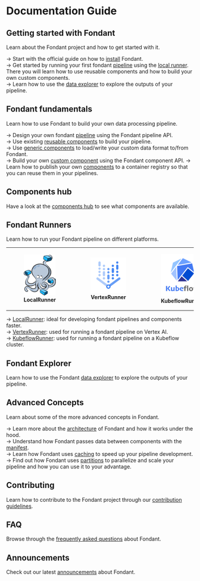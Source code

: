 # Documentation Guide

## Getting started with Fondant

Learn about the Fondant project and how to get started with it.

→ Start with the official guide on how to [install](installation.md) Fondant.  
→ Get started by running your first fondant [pipeline](guides/first_pipeline.md) using the [local
runner](runners/local.md). There you will learn how to use reusable components and how to build your own custom components.  
→ Learn how to use the [data explorer](data_explorer.md) to explore the outputs of your pipeline.

## Fondant fundamentals

Learn how to use Fondant to build your own data processing pipeline.

-> Design your own fondant [pipeline](pipeline.md) using the Fondant pipeline API.  
-> Use existing [reusable components](components/hub.md) to build your pipeline.  
-> Use [generic components](components/generic_component.md) to load/write your custom data format
to/from Fondant.  
-> Build your own [custom component](components/custom_component.md) using the Fondant component API.
-> Learn how to publish your own [components](components/publishing_components.md) to a container registry so that you can reuse them in your pipelines.

## Components hub

Have a look at the [components hub](components/hub.md) to see what components are available.

## Fondant Runners

Learn how to run your Fondant pipeline on different platforms.

<table class="images" width="100%" style="border: 0px solid white; width: 100%;">
    <tr style="border: 0px;">
        <td width="33%" style="border: 0px; width: 28.33%">
            <figure>
                <img src="https://github.com/ml6team/fondant/blob/main/docs/art/runners/docker_compose.png?raw=true" />
                <figcaption class="caption"><strong>LocalRunner</strong></figcaption>
            </figure>
        </td>
        <td width="33%" style="border: 0px; width: 30.33%">
            <figure>
                <img src="https://github.com/ml6team/fondant/blob/main/docs/art/runners/vertex_ai.png?raw=true" />
                <figcaption class="caption"><strong>VertexRunner</strong></figcaption>
            </figure>
        </td>
        <td width="33%" style="border: 0px; width: 30.33%">
            <figure>
                <img src="https://github.com/ml6team/fondant/blob/main/docs/art/runners/kubeflow_pipelines.png?raw=true" />
                <figcaption class="caption"><strong>KubeflowRunner</strong></figcaption>
            </figure>
        </td>
    </tr>
</table>

<style>
    .caption {
        text-align: center; /* Adjust the alignment as needed */
    }
</style>

-> [LocalRunner](runners/local.md): ideal for developing fondant pipelines and components faster.   
-> [VertexRunner](runners/vertex.md): used for running a fondant pipeline on Vertex AI.  
-> [KubeflowRunner](runners/kfp.md): used for running a fondant pipeline on a Kubeflow cluster.

## Fondant Explorer

Learn how to use the Fondant [data explorer](data_explorer.md) to explore the outputs of your
pipeline.

## Advanced Concepts

Learn about some of the more advanced concepts in Fondant.

-> Learn more about the [architecture](architecture.md) of Fondant and how it works under the hood.  
-> Understand how Fondant passes data between components with the [manifest](manifest.md).  
-> Learn how Fondant uses [caching](caching.md) to speed up your pipeline development.  
-> Find out how Fondant uses [partitions](partitions.md) to parallelize and scale your pipeline and
how you can use it to your advantage.  

## Contributing

Learn how to contribute to the Fondant project through
our [contribution guidelines](contributing.md).

## FAQ

Browse through the [frequently asked questions](faq.md) about Fondant.

## Announcements

Check out our latest [announcements](announcements.md) about Fondant.

